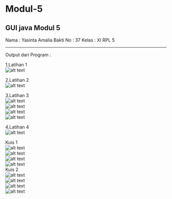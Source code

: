 # Modul-5
GUI java
<b> Modul 5 </b>
--------------------------------------------


Nama : Yasinta Amalia Bakti
No : 37
Kelas : XI RPL 5

---------------------------------------------

Output dari Program :

1.Latihan 1 <br>
![alt text](https://github.com/yasintamaliaab/Modul-5/blob/master/1.1.PNG)
<br>

2.Latihan 2 <br>
![alt text](https://github.com/yasintamaliaab/Modul-5/blob/master/2.1.PNG)
<br>

3.Latihan 3<br>
![alt text](https://github.com/yasintamaliaab/Modul-5/blob/master/3.1.PNG)<br>
![alt text](https://github.com/yasintamaliaab/Modul-5/blob/master/3.2.PNG)<br>
![alt text](https://github.com/yasintamaliaab/Modul-5/blob/master/3.3.PNG)<br>
![alt text](https://github.com/yasintamaliaab/Modul-5/blob/master/3.4.PNG)
<br>

4.Latihan 4 <br>
![alt text](https://github.com/yasintamaliaab/Modul-5/blob/master/4.1.PNG)
<br>

Kuis 1 <br>
![alt text](https://github.com/yasintamaliaab/Modul-5/blob/master/kuis1.PNG)<br>
![alt text](https://github.com/yasintamaliaab/Modul-5/blob/master/kuis1.2.PNG)<br>
![alt text](https://github.com/yasintamaliaab/Modul-5/blob/master/kuis1.3.PNG)<br>
![alt text](https://github.com/yasintamaliaab/Modul-5/blob/master/kuis1.4.PNG)<br>
Kuis 2 <br>
![alt text](https://github.com/yasintamaliaab/Modul-5/blob/master/kuis2.PNG)<br>
![alt text](https://github.com/yasintamaliaab/Modul-5/blob/master/kuis2.1.PNG)<br>
![alt text](https://github.com/yasintamaliaab/Modul-5/blob/master/kuis2.2.PNG)<br>
![alt text](https://github.com/yasintamaliaab/Modul-5/blob/master/kuis2.3.PNG)<br>
